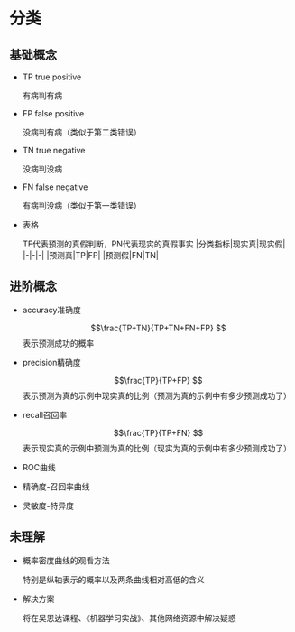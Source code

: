 # 分类
## 基础概念
* TP true positive 

    有病判有病
* FP false positive

    没病判有病（类似于第二类错误）
* TN true negative

    没病判没病
* FN false negative

    有病判没病（类似于第一类错误）
* 表格
  
    TF代表预测的真假判断，PN代表现实的真假事实
    |分类指标|现实真|现实假|
    |-|-|-|
    |预测真|TP|FP|
    |预测假|FN|TN|
## 进阶概念
* accuracy准确度

    $$\frac{TP+TN}{TP+TN+FN+FP} $$
        表示预测成功的概率
* precision精确度

    $$\frac{TP}{TP+FP} $$
        表示预测为真的示例中现实真的比例（预测为真的示例中有多少预测成功了）
* recall召回率

    $$\frac{TP}{TP+FN} $$
        表示现实真的示例中预测为真的比例（现实为真的示例中有多少预测成功了）
* ROC曲线
* 精确度-召回率曲线
* 灵敏度-特异度

## 未理解
* 概率密度曲线的观看方法
  
    特别是纵轴表示的概率以及两条曲线相对高低的含义
* 解决方案

    将在吴恩达课程、《机器学习实战》、其他网络资源中解决疑惑